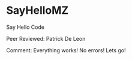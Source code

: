 # SayHelloMZ
Say Hello Code

Peer Reviewed: Patrick De Leon

Comment: Everything works! No errors! Lets go!